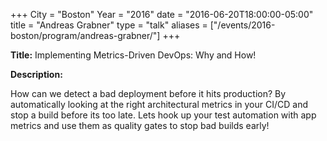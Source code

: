 +++
City = "Boston"
Year = "2016"
date = "2016-06-20T18:00:00-05:00"
title = "Andreas Grabner"
type = "talk"
aliases = ["/events/2016-boston/program/andreas-grabner/"]
+++

<div class="span-15  ">
  <div class="span-15  last ">
  <p><strong>Title:</strong>
  Implementing Metrics-Driven DevOps: Why and How!
  </p>

  <p><strong>Description:</strong></p>

  <p>
  How can we detect a bad deployment before it hits production? By automatically looking at the right architectural metrics in your CI/CD and stop a build before its too late. Lets hook up your test automation with app metrics and use them as quality gates to stop bad builds early!
  </p>
  </div>
</div>
